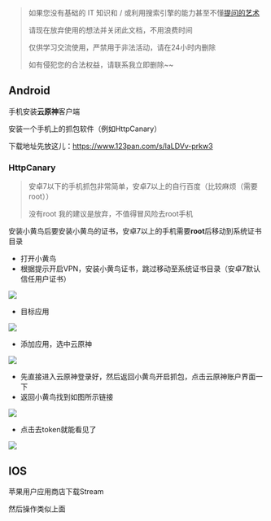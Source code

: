 > 如果您没有基础的 IT 知识和 / 或利用搜索引擎的能力甚至不懂[提问的艺术](https://github.com/ryanhanwu/How-To-Ask-Questions-The-Smart-Way/blob/main/README-zh_CN.md)
>
> 请现在放弃使用的想法并关闭此文档，不用浪费时间
>
> 仅供学习交流使用，严禁用于非法活动，请在24小时内删除 
>
> 如有侵犯您的合法权益，请联系我立即删除~~

## Android

手机安装**云原神**客户端

安装一个手机上的抓包软件（例如HttpCanary）

下载地址先放这儿：https://www.123pan.com/s/laLDVv-prkw3

### HttpCanary

> 安卓7以下的手机抓包非常简单，安卓7以上的自行百度（比较麻烦（需要root））
>
> 没有root 我的建议是放弃，不值得冒风险去root手机

安装小黄鸟后要安装小黄鸟的证书，安卓7以上的手机需要**root**后移动到系统证书目录

* 打开小黄鸟
* 根据提示开启VPN，安装小黄鸟证书，跳过移动至系统证书目录（安卓7默认信任用户证书）

![](http://cdn.ethreal.cn/img/Snipaste_2022-05-27_01-06-1654016422.png)

* 目标应用

![](http://cdn.ethreal.cn/img/Snipaste_2022-05-27_01-07-1654016423.png)

* 添加应用，选中云原神

![](http://cdn.ethreal.cn/img/Snipaste_2022-05-27_01-08-1654016425.png)

* 先直接进入云原神登录好，然后返回小黄鸟开启抓包，点击云原神账户界面一下
* 返回小黄鸟找到如图所示链接

![](http://cdn.ethreal.cn/img/Snipaste_2022-05-27_01-09-1654016427.png)

* 点击去token就能看见了

![](http://cdn.ethreal.cn/img/1654048872487-1654048873.png)

## IOS

苹果用户应用商店下载Stream

然后操作类似上面